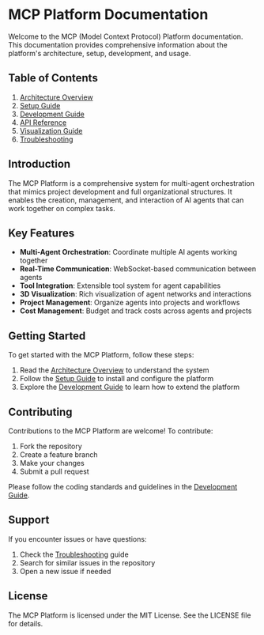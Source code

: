 # MCP Platform Documentation

Welcome to the MCP (Model Context Protocol) Platform documentation. This documentation provides comprehensive information about the platform's architecture, setup, development, and usage.

## Table of Contents

1. [Architecture Overview](architecture.md)
2. [Setup Guide](setup-guide.md)
3. [Development Guide](development-guide.md)
4. [API Reference](api-reference.md)
5. [Visualization Guide](visualization-guide.md)
6. [Troubleshooting](troubleshooting.md)

## Introduction

The MCP Platform is a comprehensive system for multi-agent orchestration that mimics project development and full organizational structures. It enables the creation, management, and interaction of AI agents that can work together on complex tasks.

## Key Features

- **Multi-Agent Orchestration**: Coordinate multiple AI agents working together
- **Real-Time Communication**: WebSocket-based communication between agents
- **Tool Integration**: Extensible tool system for agent capabilities
- **3D Visualization**: Rich visualization of agent networks and interactions
- **Project Management**: Organize agents into projects and workflows
- **Cost Management**: Budget and track costs across agents and projects

## Getting Started

To get started with the MCP Platform, follow these steps:

1. Read the [Architecture Overview](architecture.md) to understand the system
2. Follow the [Setup Guide](setup-guide.md) to install and configure the platform
3. Explore the [Development Guide](development-guide.md) to learn how to extend the platform

## Contributing

Contributions to the MCP Platform are welcome! To contribute:

1. Fork the repository
2. Create a feature branch
3. Make your changes
4. Submit a pull request

Please follow the coding standards and guidelines in the [Development Guide](development-guide.md).

## Support

If you encounter issues or have questions:

1. Check the [Troubleshooting](troubleshooting.md) guide
2. Search for similar issues in the repository
3. Open a new issue if needed

## License

The MCP Platform is licensed under the MIT License. See the LICENSE file for details.
